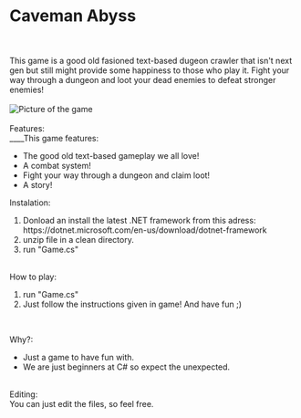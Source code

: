 <h1>Caveman Abyss</h1>
<br /><br />
This game is a good old fasioned text-based dugeon crawler that isn't next gen but still might provide some happiness to those who play it. 
Fight your way through a dungeon and loot your dead enemies to defeat stronger enemies!
<br />
<br />
<image title="picture" alt="Picture of the game" src="https://iili.io/bqKCPe.md.png">
<br /><br />
Features:<br />
____This game features:<br />
	<ul>
		<li>The good old text-based gameplay we all love!</li>
		<li>A combat system!</li>
		<li>Fight your way through a dungeon and claim loot!</li>
		<li>A story!</li>
	</ul>


Instalation:<br />
<ol>
	<li>Donload an install the latest .NET framework from this adress: https://dotnet.microsoft.com/en-us/download/dotnet-framework</li>
	<li>unzip file in a clean directory.</li>
	<li>run "Game.cs"</li>
</ol>
<br />
How to play:<br />
<ol>
	<li>run "Game.cs"</li>
	<li>Just follow the instructions given in game! And have fun ;)</li>
</ol>
<br />

Why?:<br />
<ul>
	<li>Just a game to have fun with.</li>
	<li>We are just beginners at C# so expect the unexpected.</li>
</ul>
<br />
Editing:<br />
You can just edit the files, so feel free.<br />